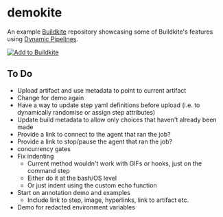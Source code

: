 # demokite

An example [Buildkite](https://buildkite.com/) repository showcasing some of Buildkite's features using [Dynamic Pipelines](https://buildkite.com/docs/pipelines/defining-steps#dynamic-pipelines).

[![Add to Buildkite](https://buildkite.com/button.svg)](https://buildkite.com/new)

## To Do

- Upload artifact and use metadata to point to current artifact
- Change for demo again
- Have a way to update step yaml definitions before upload (i.e. to dynamically randomise or assign step attributes)
- Update build metadata to allow only choices that haven't already been made
- Provide a link to connect to the agent that ran the job?
- Provide a link to stop/pause the agent that ran the job?
- concurrency gates
- Fix indenting
  - Current method wouldn't work with GIFs or hooks, just on the command step
  - Either do it at the bash/OS level
  - Or just indent using the custom echo function
- Start on annotation demo and examples
  - Include link to step, image, hyperlinks, link to artifact etc.
- Demo for redacted environment variables

<!--
# to use emojis
# :thisisfine: for failing build intentionally
# :perfection: for succeeding build intentionally
# :bash:
# :sadpanda:
# :partyparrot:
# :docker:
# :metal:
# :red_button:
# :terminal:
# :speech_balloon:
# :ghost:
# :writing_hand:
# :index_pointing_at_the_viewer:
# :brain:
# :mage:
# :astronaut:
# :scientist:
# :technologist:
# :teacher:
# :artist:
# :cook:
# :supervillain:
# :superhero:
# :ninja:
# :juggling:
# :shrug:
# :pinched_fingers:
# :nail_care:
-->
